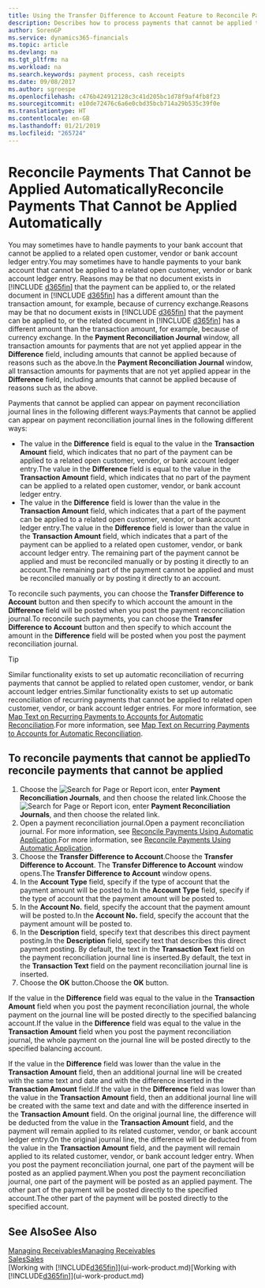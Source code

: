 ```yaml
---
title: Using the Transfer Difference to Account Feature to Reconcile Payments | Microsoft Docs'
description: Describes how to process payments that cannot be applied to a document, for example, when an exchange rate causes amounts to differ.
author: SorenGP
ms.service: dynamics365-financials
ms.topic: article
ms.devlang: na
ms.tgt_pltfrm: na
ms.workload: na
ms.search.keywords: payment process, cash receipts
ms.date: 09/08/2017
ms.author: sgroespe
ms.openlocfilehash: c476b424912128c3c41d205bc1d78f9af4fb8f23
ms.sourcegitcommit: e10de72476c6a6e0cbd35bcb714a29b535c39f0e
ms.translationtype: HT
ms.contentlocale: en-GB
ms.lasthandoff: 01/21/2019
ms.locfileid: "265724"
---
```

# <a name="reconcile-payments-that-cannot-be-applied-automatically"></a><span data-ttu-id="4040c-103">Reconcile Payments That Cannot be Applied Automatically</span><span class="sxs-lookup"><span data-stu-id="4040c-103">Reconcile Payments That Cannot be Applied Automatically</span></span>
<span data-ttu-id="4040c-104">You may sometimes have to handle payments to your bank account that cannot be applied to a related open customer, vendor or bank account ledger entry.</span><span class="sxs-lookup"><span data-stu-id="4040c-104">You may sometimes have to handle payments to your bank account that cannot be applied to a related open customer, vendor or bank account ledger entry.</span></span> <span data-ttu-id="4040c-105">Reasons may be that no document exists in [!INCLUDE [d365fin](includes/d365fin_md.md)] that the payment can be applied to, or the related document in [!INCLUDE [d365fin](includes/d365fin_md.md)] has a different amount than the transaction amount, for example, because of currency exchange.</span><span class="sxs-lookup"><span data-stu-id="4040c-105">Reasons may be that no document exists in [!INCLUDE [d365fin](includes/d365fin_md.md)] that the payment can be applied to, or the related document in [!INCLUDE [d365fin](includes/d365fin_md.md)] has a different amount than the transaction amount, for example, because of currency exchange.</span></span> <span data-ttu-id="4040c-106">In the **Payment Reconciliation Journal** window, all transaction amounts for payments that are not yet applied appear in the **Difference** field, including amounts that cannot be applied because of reasons such as the above.</span><span class="sxs-lookup"><span data-stu-id="4040c-106">In the **Payment Reconciliation Journal** window, all transaction amounts for payments that are not yet applied appear in the **Difference** field, including amounts that cannot be applied because of reasons such as the above.</span></span>

<span data-ttu-id="4040c-107">Payments that cannot be applied can appear on payment reconciliation journal lines in the following different ways:</span><span class="sxs-lookup"><span data-stu-id="4040c-107">Payments that cannot be applied can appear on payment reconciliation journal lines in the following different ways:</span></span>

* <span data-ttu-id="4040c-108">The value in the **Difference** field is equal to the value in the **Transaction Amount** field, which indicates that no part of the payment can be applied to a related open customer, vendor, or bank account ledger entry.</span><span class="sxs-lookup"><span data-stu-id="4040c-108">The value in the **Difference** field is equal to the value in the **Transaction Amount** field, which indicates that no part of the payment can be applied to a related open customer, vendor, or bank account ledger entry.</span></span>
* <span data-ttu-id="4040c-109">The value in the **Difference** field is lower than the value in the **Transaction Amount** field, which indicates that a part of the payment can be applied to a related open customer, vendor, or bank account ledger entry.</span><span class="sxs-lookup"><span data-stu-id="4040c-109">The value in the **Difference** field is lower than the value in the **Transaction Amount** field, which indicates that a part of the payment can be applied to a related open customer, vendor, or bank account ledger entry.</span></span> <span data-ttu-id="4040c-110">The remaining part of the payment cannot be applied and must be reconciled manually or by posting it directly to an account.</span><span class="sxs-lookup"><span data-stu-id="4040c-110">The remaining part of the payment cannot be applied and must be reconciled manually or by posting it directly to an account.</span></span>

<span data-ttu-id="4040c-111">To reconcile such payments, you can choose the **Transfer Difference to Account** button and then specify to which account the amount in the **Difference** field will be posted when you post the payment reconciliation journal.</span><span class="sxs-lookup"><span data-stu-id="4040c-111">To reconcile such payments, you can choose the **Transfer Difference to Account** button and then specify to which account the amount in the **Difference** field will be posted when you post the payment reconciliation journal.</span></span>

> [!TIP]  
>   <span data-ttu-id="4040c-112">Similar functionality exists to set up automatic reconciliation of recurring payments that cannot be applied to related open customer, vendor, or bank account ledger entries.</span><span class="sxs-lookup"><span data-stu-id="4040c-112">Similar functionality exists to set up automatic reconciliation of recurring payments that cannot be applied to related open customer, vendor, or bank account ledger entries.</span></span> <span data-ttu-id="4040c-113">For more information, see [Map Text on Recurring Payments to Accounts for Automatic Reconciliation](receivables-how-map-text-recurring-payments-accounts-auto-reconcilliation.md).</span><span class="sxs-lookup"><span data-stu-id="4040c-113">For more information, see [Map Text on Recurring Payments to Accounts for Automatic Reconciliation](receivables-how-map-text-recurring-payments-accounts-auto-reconcilliation.md).</span></span>

## <a name="to-reconcile-payments-that-cannot-be-applied"></a><span data-ttu-id="4040c-114">To reconcile payments that cannot be applied</span><span class="sxs-lookup"><span data-stu-id="4040c-114">To reconcile payments that cannot be applied</span></span>
1. <span data-ttu-id="4040c-115">Choose the ![Search for Page or Report](media/ui-search/search_small.png "Search for Page or Report icon") icon, enter **Payment Reconciliation Journals**, and then choose the related link.</span><span class="sxs-lookup"><span data-stu-id="4040c-115">Choose the ![Search for Page or Report](media/ui-search/search_small.png "Search for Page or Report icon") icon, enter **Payment Reconciliation Journals**, and then choose the related link.</span></span>
2. <span data-ttu-id="4040c-116">Open a payment reconciliation journal.</span><span class="sxs-lookup"><span data-stu-id="4040c-116">Open a payment reconciliation journal.</span></span> <span data-ttu-id="4040c-117">For more information, see [Reconcile Payments Using Automatic Application](receivables-how-reconcile-payments-auto-application.md).</span><span class="sxs-lookup"><span data-stu-id="4040c-117">For more information, see [Reconcile Payments Using Automatic Application](receivables-how-reconcile-payments-auto-application.md).</span></span>
3. <span data-ttu-id="4040c-118">Choose the **Transfer Difference to Account**.</span><span class="sxs-lookup"><span data-stu-id="4040c-118">Choose the **Transfer Difference to Account**.</span></span> <span data-ttu-id="4040c-119">The **Transfer Difference to Account** window opens.</span><span class="sxs-lookup"><span data-stu-id="4040c-119">The **Transfer Difference to Account** window opens.</span></span>
4. <span data-ttu-id="4040c-120">In the **Account Type** field, specify if the type of account that the payment amount will be posted to.</span><span class="sxs-lookup"><span data-stu-id="4040c-120">In the **Account Type** field, specify if the type of account that the payment amount will be posted to.</span></span>
5. <span data-ttu-id="4040c-121">In the **Account No.** field, specify the account that the payment amount will be posted to.</span><span class="sxs-lookup"><span data-stu-id="4040c-121">In the **Account No.** field, specify the account that the payment amount will be posted to.</span></span>
6. <span data-ttu-id="4040c-122">In the **Description** field, specify text that describes this direct payment posting.</span><span class="sxs-lookup"><span data-stu-id="4040c-122">In the **Description** field, specify text that describes this direct payment posting.</span></span> <span data-ttu-id="4040c-123">By default, the text in the **Transaction Text** field on the payment reconciliation journal line is inserted.</span><span class="sxs-lookup"><span data-stu-id="4040c-123">By default, the text in the **Transaction Text** field on the payment reconciliation journal line is inserted.</span></span>
7. <span data-ttu-id="4040c-124">Choose the **OK** button.</span><span class="sxs-lookup"><span data-stu-id="4040c-124">Choose the **OK** button.</span></span>

<span data-ttu-id="4040c-125">If the value in the **Difference** field was equal to the value in the **Transaction Amount** field when you post the payment reconciliation journal, the whole payment on the journal line will be posted directly to the specified balancing account.</span><span class="sxs-lookup"><span data-stu-id="4040c-125">If the value in the **Difference** field was equal to the value in the **Transaction Amount** field when you post the payment reconciliation journal, the whole payment on the journal line will be posted directly to the specified balancing account.</span></span>

<span data-ttu-id="4040c-126">If the value in the **Difference** field was lower than the value in the **Transaction Amount** field, then an additional journal line will be created with the same text and date and with the difference inserted in the **Transaction Amount** field.</span><span class="sxs-lookup"><span data-stu-id="4040c-126">If the value in the **Difference** field was lower than the value in the **Transaction Amount** field, then an additional journal line will be created with the same text and date and with the difference inserted in the **Transaction Amount** field.</span></span> <span data-ttu-id="4040c-127">On the original journal line, the difference will be deducted from the value in the **Transaction Amount** field, and the payment will remain applied to its related customer, vendor, or bank account ledger entry.</span><span class="sxs-lookup"><span data-stu-id="4040c-127">On the original journal line, the difference will be deducted from the value in the **Transaction Amount** field, and the payment will remain applied to its related customer, vendor, or bank account ledger entry.</span></span> <span data-ttu-id="4040c-128">When you post the payment reconciliation journal, one part of the payment will be posted as an applied payment.</span><span class="sxs-lookup"><span data-stu-id="4040c-128">When you post the payment reconciliation journal, one part of the payment will be posted as an applied payment.</span></span> <span data-ttu-id="4040c-129">The other part of the payment will be posted directly to the specified account.</span><span class="sxs-lookup"><span data-stu-id="4040c-129">The other part of the payment will be posted directly to the specified account.</span></span>

## <a name="see-also"></a><span data-ttu-id="4040c-130">See Also</span><span class="sxs-lookup"><span data-stu-id="4040c-130">See Also</span></span>
[<span data-ttu-id="4040c-131">Managing Receivables</span><span class="sxs-lookup"><span data-stu-id="4040c-131">Managing Receivables</span></span>](receivables-manage-receivables.md)  
[<span data-ttu-id="4040c-132">Sales</span><span class="sxs-lookup"><span data-stu-id="4040c-132">Sales</span></span>](sales-manage-sales.md)  
<span data-ttu-id="4040c-133">[Working with [!INCLUDE[d365fin](includes/d365fin_md.md)]](ui-work-product.md)</span><span class="sxs-lookup"><span data-stu-id="4040c-133">[Working with [!INCLUDE[d365fin](includes/d365fin_md.md)]](ui-work-product.md)</span></span>

